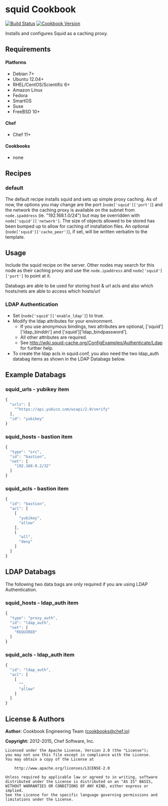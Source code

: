 squid Cookbook
==============

[![Build Status](https://travis-ci.org/chef-cookbooks/squid.svg?branch=master)](https://travis-ci.org/chef-cookbooks/squid)
[![Cookbook Version](https://img.shields.io/cookbook/v/squid.svg)](https://supermarket.chef.io/cookbooks/squid)

Installs and configures Squid as a caching proxy.

Requirements
------------
#### Platforms
- Debian 7+
- Ubuntu 12.04+
- RHEL/CentOS/Scientific 6+
- Amazon Linux
- Fedora
- SmartOS
- Suse
- FreeBSD 10+

#### Chef
- Chef 11+

#### Cookbooks
- none


Recipes
-------
### default
The default recipe installs squid and sets up simple proxy caching. As of now, the options you may change are the port (`node['squid']['port']`) and the network the caching proxy is available on the subnet from `node.ipaddress` (ie. "192.168.1.0/24") but may be overridden with `node['squid']['network']`. The size of objects allowed to be stored has been bumped up to allow for caching of installation files.
An optional (`node['squid']['cache_peer']`), if set, will be written verbatim to the template.


Usage
-----
Include the squid recipe on the server. Other nodes may search for this node as their caching proxy and use the `node.ipaddress` and `node['squid']['port']` to point at it.

Databags are able to be used for storing host & url acls and also which hosts/nets are able to access which hosts/url

### LDAP Authentication

* Set (`node['squid']['enable_ldap']`) to true.
* Modify the ldap attributes for your environment.
  * If you use anonymous bindings, two attributes are optional, ['squid']['ldap_binddn'] and ['squid']['ldap_bindpassword'].
  * All other attributes are required.
  * See http://wiki.squid-cache.org/ConfigExamples/Authenticate/Ldap for further help.
* To create the ldap acls in squid.conf, you also need the two ldap_auth databag items as shown in the LDAP Databags below.

Example Databags
----------------
### squid_urls - yubikey item
```javascript
{
  "urls": [
    "^https://api.yubico.com/wsapi/2.0/verify"
  ],
  "id": "yubikey"
}
```

### squid_hosts - bastion item
```javascript
{
  "type": "src",
  "id": "bastion",
  "net": [
    "192.168.0.2/32"
  ]
}
```

### squid_acls - bastion item
```javascript
{
  "id": "bastion",
  "acl": [
    [
      "yubikey",
      "allow"
    ],
    [
      "all",
      "deny"
    ]
  ]
}
```

LDAP Databags
-------------

The following two data bags are only required if you are using LDAP Authentication.

### squid_hosts - ldap_auth item
```javascript
{
  "type": "proxy_auth",
  "id": "ldap_auth",
  "net": [
    "REQUIRED"
  ]
}
```

### squid_acls - ldap_auth item
```javascript
{
  "id": "ldap_auth",
  "acl": [
    [
      "",
      "allow"
    ]
  ]
}
```

License & Authors
-----------------

**Author:** Cookbook Engineering Team (<cookbooks@chef.io>)

**Copyright:** 2012-2015, Chef Software, Inc.

```
Licensed under the Apache License, Version 2.0 (the "License");
you may not use this file except in compliance with the License.
You may obtain a copy of the License at

    http://www.apache.org/licenses/LICENSE-2.0

Unless required by applicable law or agreed to in writing, software
distributed under the License is distributed on an "AS IS" BASIS,
WITHOUT WARRANTIES OR CONDITIONS OF ANY KIND, either express or implied.
See the License for the specific language governing permissions and
limitations under the License.
```
